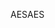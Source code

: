 <span data-ttu-id="6421a-101">AES</span><span class="sxs-lookup"><span data-stu-id="6421a-101">AES</span></span>